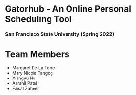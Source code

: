 # Gatorhub - An Online Personal Scheduling Tool
### San Francisco State University (Spring 2022)

# Team Members
- Margaret De La Torre
- Mary Nicole Tangog
- Xiangyu Hu 
- Aarshil Patel 
- Faisal Zaheer
